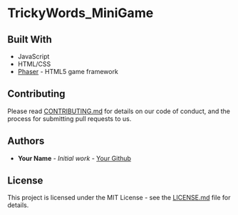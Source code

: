 # TrickyWords_MiniGame


## Built With

- JavaScript
- HTML/CSS
- [Phaser](https://phaser.io/) - HTML5 game framework

## Contributing

Please read [CONTRIBUTING.md](https://github.com/your-username/trickyword-minigame/blob/master/CONTRIBUTING.md) for details on our code of conduct, and the process for submitting pull requests to us.

## Authors

- **Your Name** - *Initial work* - [Your Github](https://github.com/your-username)

## License

This project is licensed under the MIT License - see the [LICENSE.md](https://github.com/your-username/trickyword-minigame/blob/master/LICENSE) file for details.
